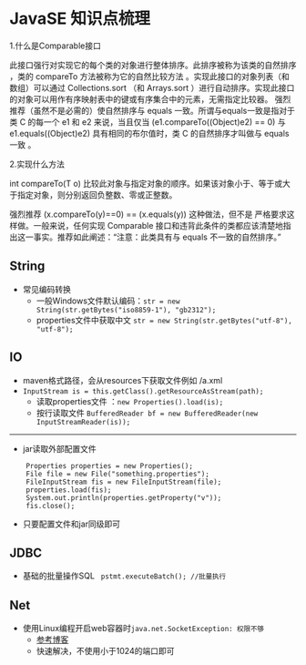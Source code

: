 # JavaSE 知识点梳理

1.什么是Comparable接口

此接口强行对实现它的每个类的对象进行整体排序。此排序被称为该类的自然排序 ，类的 compareTo 方法被称为它的自然比较方法 。实现此接口的对象列表（和数组）可以通过 Collections.sort （和 Arrays.sort ）进行自动排序。实现此接口的对象可以用作有序映射表中的键或有序集合中的元素，无需指定比较器。 强烈推荐（虽然不是必需的）使自然排序与 equals 一致。所谓与equals一致是指对于类 C 的每一个 e1 和 e2 来说，当且仅当 (e1.compareTo((Object)e2) == 0) 与e1.equals((Object)e2) 具有相同的布尔值时，类 C 的自然排序才叫做与 equals 一致 。

2.实现什么方法

int compareTo(T o)
比较此对象与指定对象的顺序。如果该对象小于、等于或大于指定对象，则分别返回负整数、零或正整数。

强烈推荐 (x.compareTo(y)==0) == (x.equals(y)) 这种做法，但不是 严格要求这样做。一般来说，任何实现 Comparable 接口和违背此条件的类都应该清楚地指出这一事实。推荐如此阐述：“注意：此类具有与 equals 不一致的自然排序。”


## String
- 常见编码转换
    - 一般Windows文件默认编码：`str = new String(str.getBytes("iso8859-1"), "gb2312"); ` 
    - properties文件中获取中文 `str = new String(str.getBytes("utf-8"), "utf-8"); `
    
## IO
- maven格式路径，会从resources下获取文件例如 /a.xml
- `InputStream is = this.getClass().getResourceAsStream(path);`
    - 读取properties文件 ：`new Properties().load(is);`
    - 按行读取文件 `BufferedReader bf = new BufferedReader(new InputStreamReader(is));`

**************
- jar读取外部配置文件
```
    Properties properties = new Properties();
    File file = new File("something.properties");
    FileInputStream fis = new FileInputStream(file);
    properties.load(fis);
    System.out.println(properties.getProperty("v"));
    fis.close();
``` 
- 只要配置文件和jar同级即可
## JDBC
- 基础的批量操作SQL ` pstmt.executeBatch(); //批量执行`

## Net
- 使用Linux编程开启web容器时`java.net.SocketException: 权限不够`
    - [参考博客](http://www.xuebuyuan.com/1432737.html)
    - 快速解决，不使用小于1024的端口即可
